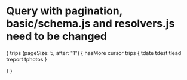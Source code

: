 
# Query with pagination, basic/schema.js and resolvers.js need to be changed

{
 trips (pageSize: 5, after: "1") {
    hasMore
    cursor
    trips {
      tdate
      tdest
	  tlead
      treport
      tphotos
    }

 }
}
